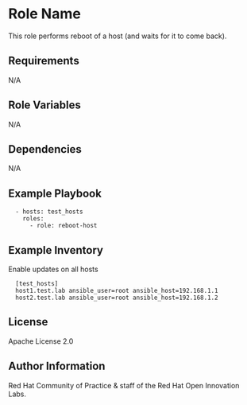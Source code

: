 Role Name
=========

This role performs reboot of a host (and waits for it to come back).


Requirements
------------

N/A

Role Variables
--------------

N/A

Dependencies
------------

N/A

Example Playbook
----------------

```
  - hosts: test_hosts
    roles:
      - role: reboot-host
```


Example Inventory
-------------------

Enable updates on all hosts

```
  [test_hosts]
  host1.test.lab ansible_user=root ansible_host=192.168.1.1
  host2.test.lab ansible_user=root ansible_host=192.168.1.2
```


License
-------

Apache License 2.0


Author Information
------------------

Red Hat Community of Practice & staff of the Red Hat Open Innovation Labs.

